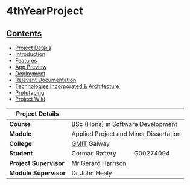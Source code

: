 # 4thYearProject

## [Contents](#contents)
* [Project Details](#details)
* [Introduction](#intro)
* [Features](#features)
* [App Preview](#preview)
* [Deployment](#deploy)
* [Relevant Documentation](#documentation)
* [Technologies Incorporated & Architecture](#arc) 
* [Prototyping](#prototype)
* [Project Wiki](#wiki)

| Project Details   |     |
| --- | --- |
| **Course** | BSc (Hons) in Software Development  |
| **Module** |  Applied Project and Minor Dissertation |
| **College** | [GMIT](http://www.gmit.ie/) Galway |
| **Student** | Cormac Raftery &nbsp;&nbsp;&nbsp;&nbsp;&nbsp;&nbsp;&nbsp;&nbsp;&nbsp; G00274094 |
| **Project Supervisor** | Mr Gerard Harrison |
| **Module Supervisor** | Dr John Healy |